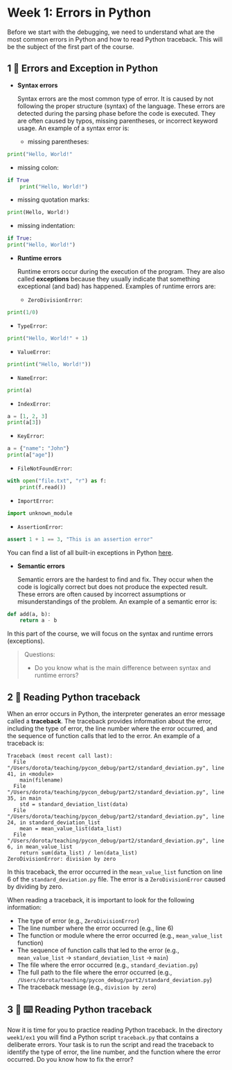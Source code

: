 <!--
  <<< Author notes: Step 1 >>>
  Choose 3-5 steps for your course.
  The first step is always the hardest, so pick something easy!
  Link to docs.github.com for further explanations.
  Encourage users to open new tabs for steps!
  TBD-step-1-notes.
-->

# Week 1: Errors in Python

Before we start with the debugging, we need to understand what are the most common errors in Python and how to read Python traceback.
This will be the subject of the first part of the course.

## 1 :book: Errors and Exception in Python

- **Syntax errors** 

  Syntax errors are the most common type of error. 
It is caused by not following the proper structure (syntax) of the language.
These errors are detected during the parsing phase before the code is executed. 
They are often caused by typos, missing parentheses, or incorrect keyword usage.
An example of a syntax error is:
  - missing parentheses:
```python
print("Hello, World!"
```
  - missing colon:
```python
if True
    print("Hello, World!")
```
  - missing quotation marks:
```python
print(Hello, World!)
```
  - missing indentation:
```python
if True:
print("Hello, World!")
```

- **Runtime errors**

  Runtime errors occur during the execution of the program.
They are also called **exceptions** because they usually indicate that something exceptional (and bad) has happened.
Examples of runtime errors are:
  - `ZeroDivisionError`:
```python
print(1/0)
```
  - `TypeError`:
```python
print("Hello, World!" + 1)
```
  - `ValueError`:
```python
print(int("Hello, World!"))
```

  - `NameError`:
```python
print(a)
```

  - `IndexError`:
```python
a = [1, 2, 3]
print(a[3])
```

  - `KeyError`:
```python
a = {"name": "John"}
print(a["age"])
```

  - `FileNotFoundError`:
```python
with open("file.txt", "r") as f:
    print(f.read())
```

  - `ImportError`:
```python
import unknown_module
```

  - `AssertionError`:
```python
assert 1 + 1 == 3, "This is an assertion error"
```

You can find a list of all built-in exceptions in Python [here](https://docs.python.org/3/library/exceptions.html).

- **Semantic errors**

  Semantic errors are the hardest to find and fix.
They occur when the code is logically correct but does not produce the expected result.
These errors are often caused by incorrect assumptions or misunderstandings of the problem.
An example of a semantic error is:
```python
def add(a, b):
    return a - b
```

In this part of the course, we will focus on the syntax and runtime errors (exceptions).

> Questions:
> - Do you know what is the main difference between syntax and runtime errors?


## 2 :book: Reading Python traceback

When an error occurs in Python, the interpreter generates an error message called a **traceback**.
The traceback provides information about the error, including the type of error, the line number where the error occurred, 
and the sequence of function calls that led to the error.
An example of a traceback is:
```
Traceback (most recent call last):
  File "/Users/dorota/teaching/pycon_debug/part2/standard_deviation.py", line 41, in <module>
    main(filename)
  File "/Users/dorota/teaching/pycon_debug/part2/standard_deviation.py", line 35, in main
    std = standard_deviation_list(data)
  File "/Users/dorota/teaching/pycon_debug/part2/standard_deviation.py", line 24, in standard_deviation_list
    mean = mean_value_list(data_list)
  File "/Users/dorota/teaching/pycon_debug/part2/standard_deviation.py", line 6, in mean_value_list
    return sum(data_list) / len(data_list)
ZeroDivisionError: division by zero
```

In this traceback, the error occurred in the `mean_value_list` function on line 6 of the `standard_deviation.py` file.
The error is a `ZeroDivisionError` caused by dividing by zero.

When reading a traceback, it is important to look for the following information:
- The type of error (e.g., `ZeroDivisionError`)
- The line number where the error occurred (e.g., line 6)
- The function or module where the error occurred (e.g., `mean_value_list` function)
- The sequence of function calls that led to the error (e.g., `mean_value_list` -> `standard_deviation_list` -> `main`)
- The file where the error occurred (e.g., `standard_deviation.py`)
- The full path to the file where the error occurred (e.g., `/Users/dorota/teaching/pycon_debug/part2/standard_deviation.py`)
- The traceback message (e.g., `division by zero`)

## 3 :eyes: :keyboard: Reading Python traceback
Now it is time for you to practice reading Python traceback.
In the directory `week1/ex1` you will find a Python script `traceback.py` that contains a deliberate errors.
Your task is to run the script and read the traceback to identify the type of error, the line number, and the function where the error occurred.
Do you know how to fix the error?


